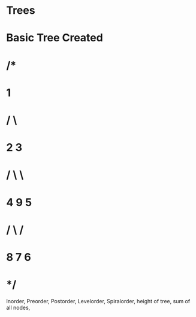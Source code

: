 # Trees
# Basic Tree Created
#  /*
#                    1 
#                   / \
#                  2   3
#                 / \   \
#                4   9   5
#               / \     /
#              8   7   6  
#  */   

Inorder,
Preorder,
Postorder,
Levelorder,
Spiralorder,
height of tree,
sum of all nodes,

